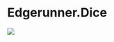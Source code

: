 # Edgerunner.Dice

![](https://github.com/wiredwiz/Edgerunner.Dice/workflows/.NET%20Core%202.0/badge.svg)
